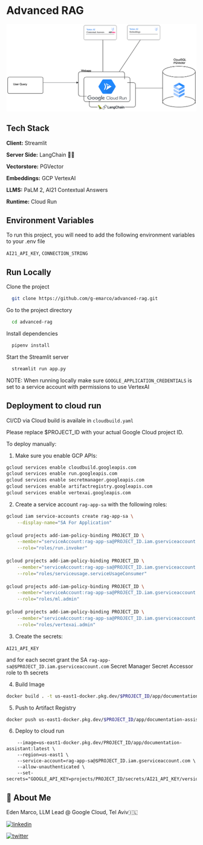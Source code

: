 
# Advanced RAG


![Alt Text](https://github.com/g-emarco/advanced-rag/blob/main/static/ai21-adanved-rag.png)


## Tech Stack


**Client:** Streamlit

**Server Side:** LangChain  🦜🔗


**Vectorstore:** PGVector

**Embeddings:** GCP VertexAI  

**LLMS:** PaLM 2, AI21 Contextual Answers


**Runtime:** Cloud Run  

## Environment Variables

To run this project, you will need to add the following environment variables to your .env file



`AI21_API_KEY`, `CONNECTION_STRING`


## Run Locally


Clone the project

```bash
  git clone https://github.com/g-emarco/advanced-rag.git
```

Go to the project directory

```bash
  cd advanced-rag
```

Install dependencies

```bash
  pipenv install
```

Start the Streamlit server

```bash
  streamlit run app.py
```

NOTE: When running locally make sure `GOOGLE_APPLICATION_CREDENTIALS` is set to a service account with permissions to use VertexAI


## Deployment to cloud run

CI/CD via Cloud build is availale in ```cloudbuild.yaml```

Please replace $PROJECT_ID with your actual Google Cloud project ID.

To deploy manually:

1. Make sure you enable GCP APIs:

```bash
gcloud services enable cloudbuild.googleapis.com
gcloud services enable run.googleapis.com
gcloud services enable secretmanager.googleapis.com
gcloud services enable artifactregistry.googleapis.com
gcloud services enable vertexai.googleapis.com

```

2. Create a service account `rag-app-sa` with the following roles:




```bash
gcloud iam service-accounts create rag-app-sa \
    --display-name="SA For Application"

gcloud projects add-iam-policy-binding PROJECT_ID \
    --member="serviceAccount:rag-app-sa@PROJECT_ID.iam.gserviceaccount.com" \
    --role="roles/run.invoker"

gcloud projects add-iam-policy-binding PROJECT_ID \
    --member="serviceAccount:rag-app-sa@PROJECT_ID.iam.gserviceaccount.com" \
    --role="roles/serviceusage.serviceUsageConsumer"

gcloud projects add-iam-policy-binding PROJECT_ID \
    --member="serviceAccount:rag-app-sa@PROJECT_ID.iam.gserviceaccount.com" \
    --role="roles/ml.admin"

gcloud projects add-iam-policy-binding PROJECT_ID \
    --member="serviceAccount:rag-app-sa@PROJECT_ID.iam.gserviceaccount.com" \
    --role="roles/vertexai.admin"

```

3. Create the secrets:

`AI21_API_KEY`

and for each secret grant the SA `rag-app-sa@$PROJECT_ID.iam.gserviceaccount.com` Secret Manager Secret Accessor
role to th secrets

4. Build Image
```bash
docker build . -t us-east1-docker.pkg.dev/$PROJECT_ID/app/documentation-assistant:latest
```

5. Push to Artifact Registry
```bash
docker push us-east1-docker.pkg.dev/$PROJECT_ID/app/documentation-assistant:latest
```

6. Deploy to cloud run
```gcloud run deploy $PROJECT_ID \
    --image=us-east1-docker.pkg.dev/PROJECT_ID/app/documentation-assistant:latest \
    --region=us-east1 \
    --service-account=rag-app-sa@$PROJECT_ID.iam.gserviceaccount.com \
    --allow-unauthenticated \
    --set-secrets="GOOGLE_API_KEY=projects/PROJECT_ID/secrets/AI21_API_KEY/versions/latest 
```



## 🚀 About Me
Eden Marco, LLM Lead @ Google Cloud, Tel Aviv🇮🇱

[![linkedin](https://img.shields.io/badge/linkedin-0A66C2?style=for-the-badge&logo=linkedin&logoColor=white)](https://www.linkedin.com/in/eden-marco/) 

[![twitter](https://img.shields.io/badge/twitter-1DA1F2?style=for-the-badge&logo=twitter&logoColor=white)](https://twitter.com/EdenEmarco177)


